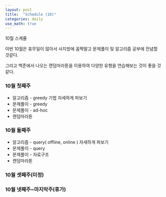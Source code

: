 ```yaml
---
layout: post
title:  "Schedule (10)"
categories: daily
use_math: true
---
```


10월 스케쥴

이번 10월은 휴무일이 많아서 사지방에 꼼짝말고 문제풀이 및 알고리즘 공부에 전념할것같다.

그리고 백준에서 나오는 랜덤마라톤을 이용하여 다양한 유형을 연습해보는 것이 좋을 것같다.

### 10월 첫째주

- 알고리즘 - greedy 기법 자세하게 파보기
- 문제풀이 - greedy
- 문제풀이 - ad-hoc
- 랜덤마라톤

### 10월 둘째주

- 알고리즘 - query( offline, online ) 자세하게 파보기
- 문제풀이 - query
- 문제풀이 - 자료구조
- 랜덤마라톤

### 10월 셋째주(미정)
### 10월 넷째주~마지막주(휴가)